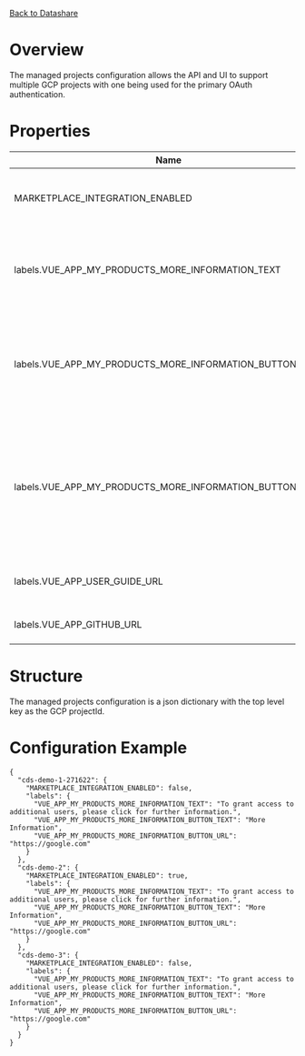 [Back to Datashare](./README.md)

# Overview
The managed projects configuration allows the API and UI to support multiple GCP projects with one being used for the primary OAuth authentication.

# Properties
| Name | Required | Description | Example |
|-|-|-|-|
| MARKETPLACE_INTEGRATION_ENABLED | No | Specifies if Marketplace integration should be enabled. | true |
| labels.VUE_APP_MY_PRODUCTS_MORE_INFORMATION_TEXT | Optional | The text to display in a banner at the top of the 'My Dashboard' page. | To grant access to additional users, please click for further information. |
| labels.VUE_APP_MY_PRODUCTS_MORE_INFORMATION_BUTTON_TEXT | Optional | The text for the more information button in the banner at the top of the 'My Dashboard' page.  | More Information |
| labels.VUE_APP_MY_PRODUCTS_MORE_INFORMATION_BUTTON_URL | Optional | The url to open when the more information button is clicked within the banner at the top of the 'My Dashboard' page. | https://google.com |
| labels.VUE_APP_USER_GUIDE_URL | Optional | The Datashare user guide URL | https://github.com/GoogleCloudPlatform/datashare-toolkit/blob/master/frontend/README.md |
| labels.VUE_APP_GITHUB_URL | Optional | The Datashare GitHub URL | https://github.com/GoogleCloudPlatform/datashare-toolkit |

# Structure
The managed projects configuration is a json dictionary with the top level key as the GCP projectId.

# Configuration Example
```
{
  "cds-demo-1-271622": {
    "MARKETPLACE_INTEGRATION_ENABLED": false,
    "labels": {
      "VUE_APP_MY_PRODUCTS_MORE_INFORMATION_TEXT": "To grant access to additional users, please click for further information.",
      "VUE_APP_MY_PRODUCTS_MORE_INFORMATION_BUTTON_TEXT": "More Information",
      "VUE_APP_MY_PRODUCTS_MORE_INFORMATION_BUTTON_URL": "https://google.com"
    }
  },
  "cds-demo-2": {
    "MARKETPLACE_INTEGRATION_ENABLED": true,
    "labels": {
      "VUE_APP_MY_PRODUCTS_MORE_INFORMATION_TEXT": "To grant access to additional users, please click for further information.",
      "VUE_APP_MY_PRODUCTS_MORE_INFORMATION_BUTTON_TEXT": "More Information",
      "VUE_APP_MY_PRODUCTS_MORE_INFORMATION_BUTTON_URL": "https://google.com"
    }
  },
  "cds-demo-3": {
    "MARKETPLACE_INTEGRATION_ENABLED": false,
    "labels": {
      "VUE_APP_MY_PRODUCTS_MORE_INFORMATION_TEXT": "To grant access to additional users, please click for further information.",
      "VUE_APP_MY_PRODUCTS_MORE_INFORMATION_BUTTON_TEXT": "More Information",
      "VUE_APP_MY_PRODUCTS_MORE_INFORMATION_BUTTON_URL": "https://google.com"
    }
  }
}
```